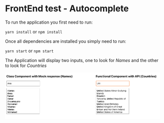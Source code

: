 # FrontEnd test - Autocomplete

To run the application you first need to run:

`yarn install` or `npm install`

Once all dependencies are installed you simply need to run:

`yarn start` or `npm start`

The Application will display two inputs, one to look for *Names* and the other to look for *Countries*

![Alt text](/App.png "App example")